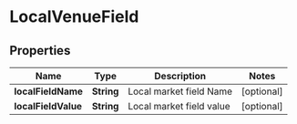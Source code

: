 # LocalVenueField

## Properties
Name | Type | Description | Notes
------------ | ------------- | ------------- | -------------
**localFieldName** | **String** | Local market field Name |  [optional]
**localFieldValue** | **String** | Local market field value |  [optional]
